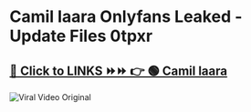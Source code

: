 
 # Camil laara Onlyfans Leaked - Update Files 0tpxr

## <h2><a href="https://clipsfans.com/Camil_laara&ref=git">🔗 Click to LINKS ⏩⏩ 👉 🟢 Camil laara </a></h2>

<a href="https://clipsfans.com/Camil_laara&ref=git" rel="nofollow" data-target="animated-image.originalLink"><img src="https://i.ibb.co.com/xMMVF88/686577567.gif" alt="Viral Video Original" style="max-width: 100%; display: inline-block;" data-target="animated-image.originalImage"></a>

